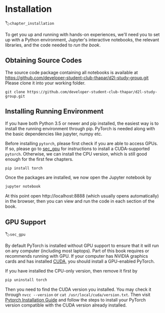 # Installation
:label:`chapter_installation`

To get you up and running with hands-on experiences, we'll need you to set up with a Python environment, Jupyter's interactive notebooks, the relevant libraries, and the code needed to *run the book*.

## Obtaining Source Codes

The source code package containing all notebooks is available at https://github.com/developer-student-club-thapar/d2l-study-group.git Please clone it into your working folder.

```
git clone https://github.com/developer-student-club-thapar/d2l-study-group.git
```

## Installing Running Environment

If you have both Python 3.5 or newer and pip installed, the easiest way is to install the running environment through pip. PyTorch is needed along with the basic dependencies like jupyter, numpy etc.

Before installing `pytorch`, please first check if you are able to access GPUs. If so, please go to [sec_gpu](#sec_gpu) for instructions to install a CUDA-supported `pytorch`. Otherwise, we can install the CPU version, which is still good enough for the first few chapters.  

```bash
pip install torch
```

Once the packages are installed, we now open the Jupyter notebook by

```bash
jupyter notebook
```

At this point open http://localhost:8888 (which usually opens automatically) in the browser, then you can view and run the code in each section of the book.

<h2 id="sec_gpu">GPU Support</h2>

:label:`sec_gpu`

By default PyTorch is installed without GPU support to ensure that it will run on any computer (including most laptops). Part of this book requires or recommends running with GPU. If your computer has NVIDIA graphics cards and has installed [CUDA](https://developer.nvidia.com/cuda-downloads), you should install a GPU-enabled PyTorch. 

If you have installed the CPU-only version, then remove it first by

```bash
pip uninstall torch
```

Then you need to find the CUDA version you installed. You may check it through `nvcc --version` or `cat /usr/local/cuda/version.txt`.
Then visit [Pytorch Installation Guide](https://pytorch.org/) and follow the steps to install your PyTorch version compatible with the CUDA version already installed.
